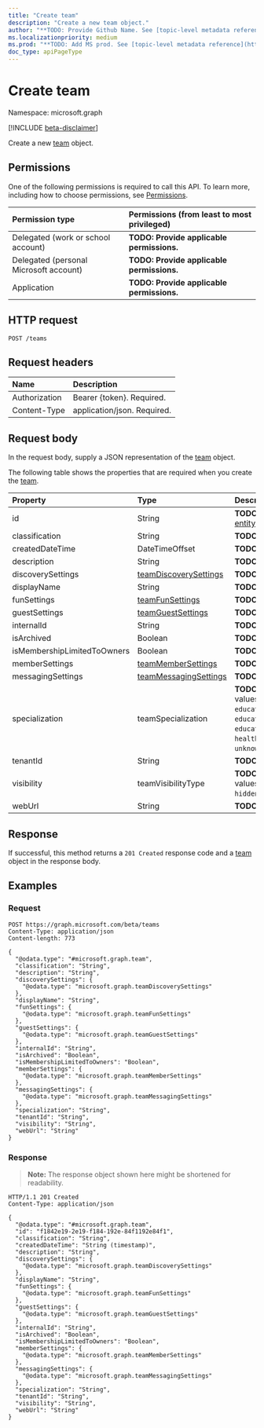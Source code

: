 ```yaml
---
title: "Create team"
description: "Create a new team object."
author: "**TODO: Provide Github Name. See [topic-level metadata reference](https://msgo.azurewebsites.net/add/document/guidelines/metadata.html#topic-level-metadata)**"
ms.localizationpriority: medium
ms.prod: "**TODO: Add MS prod. See [topic-level metadata reference](https://msgo.azurewebsites.net/add/document/guidelines/metadata.html#topic-level-metadata)**"
doc_type: apiPageType
---
```


# Create team
Namespace: microsoft.graph

[!INCLUDE [beta-disclaimer](../../includes/beta-disclaimer.md)]

Create a new [team](../resources/team.md) object.

## Permissions
One of the following permissions is required to call this API. To learn more, including how to choose permissions, see [Permissions](/graph/permissions-reference).

|Permission type|Permissions (from least to most privileged)|
|:---|:---|
|Delegated (work or school account)|**TODO: Provide applicable permissions.**|
|Delegated (personal Microsoft account)|**TODO: Provide applicable permissions.**|
|Application|**TODO: Provide applicable permissions.**|

## HTTP request

<!-- {
  "blockType": "ignored"
}
-->
``` http
POST /teams
```

## Request headers
|Name|Description|
|:---|:---|
|Authorization|Bearer {token}. Required.|
|Content-Type|application/json. Required.|

## Request body
In the request body, supply a JSON representation of the [team](../resources/team.md) object.

The following table shows the properties that are required when you create the [team](../resources/team.md).

|Property|Type|Description|
|:---|:---|:---|
|id|String|**TODO: Add Description** Inherited from [entity](../resources/entity.md)|
|classification|String|**TODO: Add Description**|
|createdDateTime|DateTimeOffset|**TODO: Add Description**|
|description|String|**TODO: Add Description**|
|discoverySettings|[teamDiscoverySettings](../resources/teamdiscoverysettings.md)|**TODO: Add Description**|
|displayName|String|**TODO: Add Description**|
|funSettings|[teamFunSettings](../resources/teamfunsettings.md)|**TODO: Add Description**|
|guestSettings|[teamGuestSettings](../resources/teamguestsettings.md)|**TODO: Add Description**|
|internalId|String|**TODO: Add Description**|
|isArchived|Boolean|**TODO: Add Description**|
|isMembershipLimitedToOwners|Boolean|**TODO: Add Description**|
|memberSettings|[teamMemberSettings](../resources/teammembersettings.md)|**TODO: Add Description**|
|messagingSettings|[teamMessagingSettings](../resources/teammessagingsettings.md)|**TODO: Add Description**|
|specialization|teamSpecialization|**TODO: Add Description**. The possible values are: `none`, `educationStandard`, `educationClass`, `educationProfessionalLearningCommunity`, `educationStaff`, `healthcareStandard`, `healthcareCareCoordination`, `unknownFutureValue`.|
|tenantId|String|**TODO: Add Description**|
|visibility|teamVisibilityType|**TODO: Add Description**. The possible values are: `private`, `public`, `hiddenMembership`, `unknownFutureValue`.|
|webUrl|String|**TODO: Add Description**|



## Response

If successful, this method returns a `201 Created` response code and a [team](../resources/team.md) object in the response body.

## Examples

### Request
<!-- {
  "blockType": "request",
  "name": "create_team_from_teams"
}
-->
``` http
POST https://graph.microsoft.com/beta/teams
Content-Type: application/json
Content-length: 773

{
  "@odata.type": "#microsoft.graph.team",
  "classification": "String",
  "description": "String",
  "discoverySettings": {
    "@odata.type": "microsoft.graph.teamDiscoverySettings"
  },
  "displayName": "String",
  "funSettings": {
    "@odata.type": "microsoft.graph.teamFunSettings"
  },
  "guestSettings": {
    "@odata.type": "microsoft.graph.teamGuestSettings"
  },
  "internalId": "String",
  "isArchived": "Boolean",
  "isMembershipLimitedToOwners": "Boolean",
  "memberSettings": {
    "@odata.type": "microsoft.graph.teamMemberSettings"
  },
  "messagingSettings": {
    "@odata.type": "microsoft.graph.teamMessagingSettings"
  },
  "specialization": "String",
  "tenantId": "String",
  "visibility": "String",
  "webUrl": "String"
}
```


### Response
>**Note:** The response object shown here might be shortened for readability.
<!-- {
  "blockType": "response",
  "truncated": true,
  "@odata.type": "microsoft.graph.team"
}
-->
``` http
HTTP/1.1 201 Created
Content-Type: application/json

{
  "@odata.type": "#microsoft.graph.team",
  "id": "f1842e19-2e19-f184-192e-84f1192e84f1",
  "classification": "String",
  "createdDateTime": "String (timestamp)",
  "description": "String",
  "discoverySettings": {
    "@odata.type": "microsoft.graph.teamDiscoverySettings"
  },
  "displayName": "String",
  "funSettings": {
    "@odata.type": "microsoft.graph.teamFunSettings"
  },
  "guestSettings": {
    "@odata.type": "microsoft.graph.teamGuestSettings"
  },
  "internalId": "String",
  "isArchived": "Boolean",
  "isMembershipLimitedToOwners": "Boolean",
  "memberSettings": {
    "@odata.type": "microsoft.graph.teamMemberSettings"
  },
  "messagingSettings": {
    "@odata.type": "microsoft.graph.teamMessagingSettings"
  },
  "specialization": "String",
  "tenantId": "String",
  "visibility": "String",
  "webUrl": "String"
}
```

